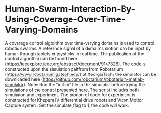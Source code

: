 # Human-Swarm-Interaction-By-Using-Coverage-Over-Time-Varying-Domains
A coverage control algorithm over time-varying domains is used to control robotic swarms. A reference signal of a domain's motion can be input by human through tablets or joysticks in real time.
The publication of the control algorithm can be found here (https://ieeexplore.ieee.org/abstract/document/9147326).
The code is constructed upon the simulation paltfrom from Robotarium (https://www.robotarium.gatech.edu/) at GeorgiaTech; the simulator can be downloaded here (https://github.com/robotarium/robotarium-matlab-simulator). Note: Run the "init.m" file in the simulator before trying the simulations of the control presented here.
The script includes both simulation and experiment. The protion of code for experiment is constructed for Khepera IV differential drive robots and Vicon Motion Capture system. Set the simulate_flag to 1, the code will work.
